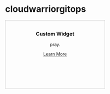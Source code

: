 # cloudwarriorgitops

<div style="width: 300px; height: 200px; border: 1px solid #ccc; text-align: center; padding: 10px;">
    <h3>Custom Widget</h3>
    <p>pray.</p>
    <a href="c:\Users\First\Downloads\tittiecity.gif" target="c:\Users\First\Downloads\tittiecity.gif">Learn More</a>
</div>
